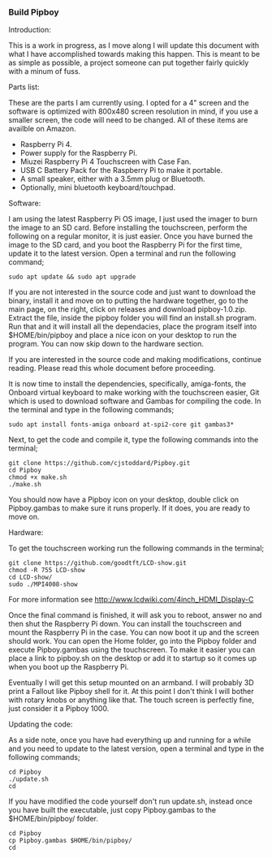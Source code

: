 ### Build Pipboy

Introduction:

This is a work in progress, as I move along I will update this document with what I have accomplished towards making this happen. This is meant to be as simple as possible, a project someone can put together fairly quickly with a minum of fuss.

Parts list:

These are the parts I am currently using. I opted for a 4" screen and the software is optimized with 800x480 screen resolution in mind, if you use a smaller screen, the code will need to be changed. All of these items are availble on Amazon.

- Raspberry Pi 4.
- Power supply for the Raspberry Pi.
- Miuzei Raspberry Pi 4 Touchscreen with Case Fan.
- USB C Battery Pack for the Raspberry Pi to make it portable.
- A small speaker, either with a 3.5mm plug or Bluetooth.
- Optionally, mini bluetooth keyboard/touchpad.

Software:

I am using the latest Raspberry Pi OS image, I just used the imager to burn the image to an SD card. Before installing the touchscreen, perform the following on a regular monitor, it is just easier. Once you have burned the image to the SD card, and you boot the Raspberry Pi for the first time, update it to the latest version. Open a terminal and run the following command;

```
sudo apt update && sudo apt upgrade
```

If you are not interested in the source code and just want to download the binary, install it and move on to putting the hardware together, go to the main page, on the right, click on releases and download pipboy-1.0.zip. Extract the file, inside the pipboy folder you will find an install.sh program. Run that and it will install all the dependacies, place the program itself into $HOME/bin/pipboy and place a nice icon on your desktop to run the program. You can now skip down to the hardware section.

If you are interested in the source code and making modifications, continue reading. Please read this whole document before proceeding.

It is now time to install the dependencies, specifically, amiga-fonts, the Onboard virtual keyboard to make working with the touchscreen easier, Git which is used to download software and Gambas for compiling the code. In the terminal and type in the following commands;

```
sudo apt install fonts-amiga onboard at-spi2-core git gambas3*
```

Next, to get the code and compile it, type the following commands into the terminal;

```
git clone https://github.com/cjstoddard/Pipboy.git
cd Pipboy
chmod +x make.sh
./make.sh
```
You should now have a Pipboy icon on your desktop, double click on Pipboy.gambas to make sure it runs properly. If it does, you are ready to move on.

Hardware:

To get the touchscreen working run the following commands in the terminal;

```
git clone https://github.com/goodtft/LCD-show.git
chmod -R 755 LCD-show
cd LCD-show/
sudo ./MPI4008-show
```
For more information see http://www.lcdwiki.com/4inch_HDMI_Display-C

Once the final command is finished, it will ask you to reboot, answer no and then shut the Raspberry Pi down. You can install the touchscreen and mount the Raspberry Pi in the case. You can now boot it up and the screen should work. You can open the Home folder, go into the Pipboy folder and execute Pipboy.gambas using the touchscreen. To make it easier you can place a link to pipboy.sh on the desktop or add it to startup so it comes up when you boot up the Raspberry Pi.

Eventually I will get this setup mounted on an armband. I will probably 3D print a Fallout like Pipboy shell for it. At this point I don't think I will bother with rotary knobs or anything like that. The touch screen is perfectly fine, just consider it a Pipboy 1000.

Updating the code:

As a side note, once you have had everything up and running for a while and you need to update to the latest version, open a terminal and type in the following commands;

```
cd Pipboy
./update.sh
cd
```

If you have modified the code yourself don't run update.sh, instead once you have built the executable, just copy Pipboy.gambas to the $HOME/bin/pipboy/ folder.

```
cd Pipboy
cp Pipboy.gambas $HOME/bin/pipboy/
cd
```